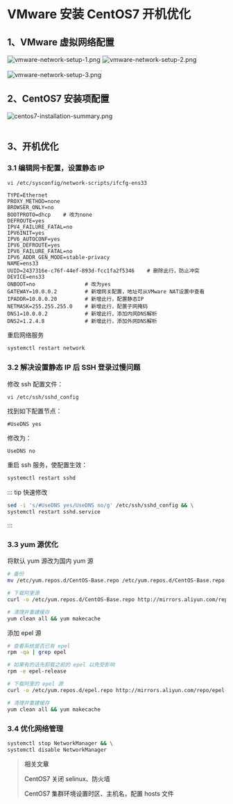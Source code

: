 # VMware 安装 CentOS7 开机优化

<post-meta date="2021-05-12" />

## 1、VMware 虚拟网络配置

<img :src="$page.baseUrl + 'assets/img/20210512/centos7-boot-optimization/vmware-network-setup-1.png'" alt="vmware-network-setup-1.png" style="border: 1px solid #CCC; margin-bottom: 1rem">

<img :src="$page.baseUrl + 'assets/img/20210512/centos7-boot-optimization/vmware-network-setup-2.png'" alt="vmware-network-setup-2.png" style="border: 1px solid #CCC; margin-bottom: 1rem">

<img :src="$page.baseUrl + 'assets/img/20210512/centos7-boot-optimization/vmware-network-setup-3.png'" alt="vmware-network-setup-3.png" style="border: 1px solid #CCC">

## 2、CentOS7 安装项配置

<img :src="$page.baseUrl + 'assets/img/20210512/centos7-boot-optimization/centos7-installation-summary.png'" alt="centos7-installation-summary.png" style="margin-bottom: 1rem">

## 3、开机优化

### 3.1 编辑网卡配置，设置静态 IP

```bash
vi /etc/sysconfig/network-scripts/ifcfg-ens33
```

```properties {4,13,15-20}
TYPE=Ethernet
PROXY_METHOD=none
BROWSER_ONLY=no
BOOTPROTO=dhcp    # 改为none
DEFROUTE=yes
IPV4_FAILURE_FATAL=no
IPV6INIT=yes
IPV6_AUTOCONF=yes
IPV6_DEFROUTE=yes
IPV6_FAILURE_FATAL=no
IPV6_ADDR_GEN_MODE=stable-privacy
NAME=ens33
UUID=2437316e-c76f-44ef-893d-fcc1fa2f5346    # 删除此行，防止冲突
DEVICE=ens33
ONBOOT=no                # 改为yes
GATEWAY=10.0.0.2         # 新增网关配置，地址可从VMware NAT设置中查看
IPADDR=10.0.0.20         # 新增此行，配置静态IP
NETMASK=255.255.255.0    # 新增此行，配置子网掩码
DNS1=10.0.0.2            # 新增此行，添加内网DNS解析
DNS2=1.2.4.8             # 新增此行，添加外网DNS解析
```

重启网络服务

```bash
systemctl restart network
```

### 3.2 解决设置静态 IP 后 SSH 登录过慢问题

修改 ssh 配置文件：

```bash
vi /etc/ssh/sshd_config
```

找到如下配置节点：

```properties
#UseDNS yes
```

修改为：

```properties
UseDNS no
```

重启 ssh 服务，使配置生效：

```bash
systemctl restart sshd
```

::: tip 快速修改

```bash
sed -i 's/#UseDNS yes/UseDNS no/g' /etc/ssh/sshd_config && \
systemctl restart sshd.service
```

:::

### 3.3 yum 源优化

将默认 yum 源改为国内 yum 源

```bash
# 备份
mv /etc/yum.repos.d/CentOS-Base.repo /etc/yum.repos.d/CentOS-Base.repo.bak

# 下载阿里源
curl -o /etc/yum.repos.d/CentOS-Base.repo http://mirrors.aliyun.com/repo/Centos-7.repo

# 清理并重建缓存
yum clean all && yum makecache
```

添加 epel 源

```bash
# 查看系统是否已有 epel
rpm -qa | grep epel

# 如果有的话先卸载之前的 epel 以免受影响
rpm -e epel-release

# 下载阿里的 epel 源
curl -o /etc/yum.repos.d/epel.repo http://mirrors.aliyun.com/repo/epel-7.repo

# 清理并重建缓存
yum clean all && yum makecache
```

### 3.4 优化网络管理

```bash
systemctl stop NetworkManager && \
systemctl disable NetworkManager
```

> **相关文章**
>
> <a :href="$withBase('/2021/03/27/centos7-turn-off-selinux-firewall/')" target="_blank">CentOS7 关闭 selinux、防火墙</a>
>
> <a :href="$withBase('/2021/03/27/centos7-set-timezone-hostname-hosts/')" target="_blank">CentOS7 集群环境设置时区、主机名，配置 hosts 文件</a>


